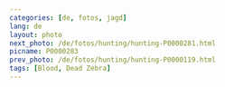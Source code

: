 ```yaml
---
categories: [de, fotos, jagd]
lang: de
layout: photo
next_photo: /de/fotos/hunting/hunting-P0000281.html
picname: P0000283
prev_photo: /de/fotos/hunting/hunting-P0000119.html
tags: [Blood, Dead Zebra]
---
```

